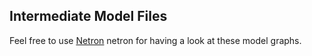## Intermediate Model Files

Feel free to use [Netron](https://github.com/lutzroeder/netron) netron for having a look at these model graphs.
